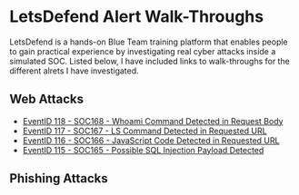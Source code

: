 # LetsDefend Alert Walk-Throughs

LetsDefend is a hands-on Blue Team training platform that enables people to gain practical experience by investigating real cyber attacks inside a simulated SOC. Listed below, I have included links to walk-throughs for the different alrets I have investigated.

## Web Attacks

- [EventID 118 - SOC168 - Whoami Command Detected in Request Body](https://github.com/emann615/LetsDefendAlerts/blob/main/Walk-Throughs/SOC168%20Whoami%20Command%20Detected%20in%20Request%20Body.md)
- [EventID 117 - SOC167 - LS Command Detected in Requested URL](https://github.com/emann615/LetsDefendAlerts/blob/main/Walk-Throughs/SOC167%20LS%20Command%20Detected%20in%20Requested%20URL.md)
- [EventID 116 - SOC166 - JavaScript Code Detected in Requested URL](https://github.com/emann615/LetsDefendAlerts/blob/main/Walk-Throughs/SOC166%20JavaScript%20Code%20Detected%20in%20Requested%20URL.md)
- [EventID 115 - SOC165 - Possible SQL Injection Payload Detected](https://github.com/emann615/LetsDefendAlerts/blob/main/Walk-Throughs/SOC165%20Possible%20SQL%20Injection%20Payload%20Detected.md)

## Phishing Attacks
